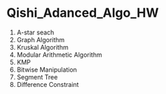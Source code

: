 # Qishi_Adanced_Algo_HW
 
1. A-star seach
2. Graph Algorithm
3. Kruskal Algorithm
4. Modular Arithmetic Algorithm
5. KMP
6. Bitwise Manipulation
7. Segment Tree
8. Difference Constraint
